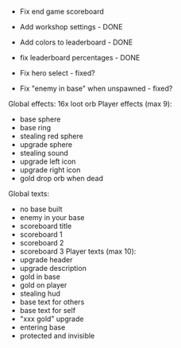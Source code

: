
- Fix end game scoreboard

- Add workshop settings - DONE
- Add colors to leaderboard - DONE
- fix leaderboard percentages - DONE
- Fix hero select - fixed?
- Fix "enemy in base" when unspawned - fixed?

Global effects: 16x loot orb
Player effects (max 9):
- base sphere
- base ring
- stealing red sphere
- upgrade sphere
- stealing sound
- upgrade left icon
- upgrade right icon
- gold drop orb when dead

Global texts:
- no base built
- enemy in your base
- scoreboard title
- scoreboard 1
- scoreboard 2
- scoreboard 3
Player texts (max 10):
- upgrade header
- upgrade description
- gold in base
- gold on player
- stealing hud
- base text for others
- base text for self
- "xxx gold" upgrade
- entering base
- protected and invisible

